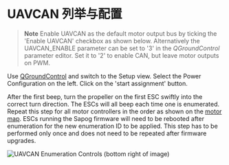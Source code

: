 # UAVCAN 列举与配置

> **Note** Enable UAVCAN as the default motor output bus by ticking the 'Enable UAVCAN' checkbox as shown below. Alternatively the UAVCAN_ENABLE parameter can be set to '3' in the *QGroundControl* parameter editor. Set it to '2' to enable CAN, but leave motor outputs on PWM.

Use [QGroundControl](../qgc/README.md) and switch to the Setup view. Select the Power Configuration on the left. Click on the 'start assignment' button.

After the first beep, turn the propeller on the first ESC swiftly into the correct turn direction. The ESCs will all beep each time one is enumerated. Repeat this step for all motor controllers in the order as shown on the [motor map](../airframes/airframe_reference.md). ESCs running the Sapog firmware will need to be rebooted after enumeration for the new enumeration ID to be applied. This step has to be performed only once and does not need to be repeated after firmware upgrades.

![UAVCAN Enumeration Controls (bottom right of image)](../../assets/uavcan-qgc-setup.png)